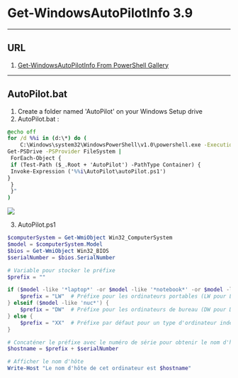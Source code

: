 # Get-WindowsAutoPilotInfo 3.9

---

## URL
1. [Get-WindowsAutoPilotInfo From PowerShell Gallery](https://www.powershellgallery.com/packages/Get-WindowsAutoPilotInfo/3.9)

---

## AutoPilot.bat
1. Create a folder named 'AutoPilot' on your Windows Setup drive
2. AutoPilot.bat :
````bat
@echo off
for /d %%i in (d:\*) do (
    C:\Windows\system32\WindowsPowerShell\v1.0\powershell.exe -ExecutionPolicy Bypass -Command "& {
Get-PSDrive -PSProvider FileSystem |
 ForEach-Object {
 if (Test-Path ($_.Root + 'AutoPilot') -PathType Container) {
 Invoke-Expression ('%%i\AutoPilot\autoPilot.ps1')
}
 }
 }"
)
````
<img src="https://i.imgur.com/oMz7kaZ.png">

3. AutoPilot.ps1
````ps1
$computerSystem = Get-WmiObject Win32_ComputerSystem
$model = $computerSystem.Model
$bios = Get-WmiObject Win32_BIOS
$serialNumber = $bios.SerialNumber

# Variable pour stocker le préfixe
$prefix = ""

if ($model -like '*laptop*' -or $model -like '*notebook*' -or $model -like '*surface pro*') {
    $prefix = "LW"  # Préfixe pour les ordinateurs portables (LW pour Laptop Windows)
} elseif ($model -like 'nuc*') {
    $prefix = "DW"  # Préfixe pour les ordinateurs de bureau (DW pour Desktop Windows)
} else {
    $prefix = "XX"  # Préfixe par défaut pour un type d'ordinateur indéterminé (peut être modifié)
}

# Concaténer le préfixe avec le numéro de série pour obtenir le nom d'hôte
$hostname = $prefix + $serialNumber

# Afficher le nom d'hôte
Write-Host "Le nom d'hôte de cet ordinateur est $hostname"
````
